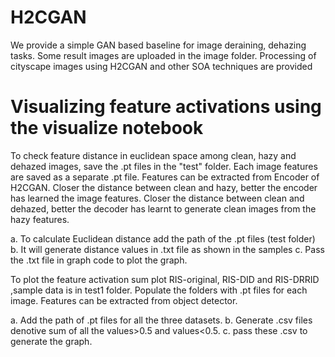 # H2CGAN
We provide a simple GAN based baseline for image deraining, dehazing tasks. Some result images are uploaded in the image folder. Processing of cityscape images using H2CGAN and other SOA techniques are provided







# Visualizing feature activations using the visualize notebook

To check feature distance in euclidean space among clean, hazy and dehazed images, save the .pt files in the "test" folder. Each image features are saved as a separate .pt file. Features can be extracted from Encoder of H2CGAN. Closer the distance between clean and hazy, better the encoder has learned the image features. Closer the distance between clean and dehazed, better the decoder has learnt to generate clean images from the hazy features.

a. To calculate Euclidean distance add the path of the .pt files (test folder)
b. It will generate distance values in .txt file as shown in the samples
c. Pass the .txt file in graph code to plot the graph.


To plot the feature activation sum plot RIS-original, RIS-DID and RIS-DRRID ,sample data is in test1 folder. Populate the folders with .pt files for each image. Features can be extracted from object detector.

a. Add the path of .pt files for all the three datasets.
b. Generate .csv files denotive sum of all the values>0.5 and values<0.5.
c. pass these .csv to generate the graph.
